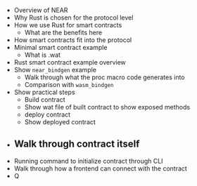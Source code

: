 - Overview of NEAR
- Why Rust is chosen for the protocol level
- How we use Rust for smart contracts
  - What are the benefits here
- How smart contracts fit into the protocol
- Minimal smart contract example
  - What is .wat
- Rust smart contract example overview
- Show `near_bindgen` example
  - Walk through what the proc macro code generates into
  - Comparison with `wasm_bindgen`
- Show practical steps
  - Build contract
  - Show wat file of built contract to show exposed methods
  - deploy contract
  - Show deployed contract
- Walk through contract itself
  - 
- Running command to initialize contract through CLI
- Walk through how a frontend can connect with the contract
- Q
